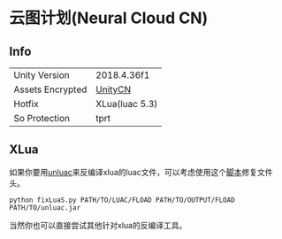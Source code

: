 # 云图计划(Neural Cloud CN)

## Info

| | |
| - | - |
| Unity Version | 2018.4.36f1 |
| Assets Encrypted | [UnityCN](../../Info/UnityCN/UnityCN.md) |
| Hotfix | XLua(luac 5.3) |
| So Protection | tprt |

## XLua

如果你要用[unluac](https://sourceforge.net/projects/unluac/)来反编译xlua的luac文件，可以考虑使用这个[脚本](../../Scripts/fixLuaS.pyy)修复文件头。
```shell
python fixLuaS.py PATH/TO/LUAC/FLOAD PATH/TO/OUTPUT/FLOAD PATH/TO/unluac.jar
```
当然你也可以直接尝试其他针对xlua的反编译工具。